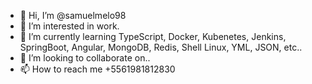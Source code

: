 - 👋 Hi, I’m @samuelmelo98
- 👀 I’m interested in work.
- 🌱 I’m currently learning TypeScript, Docker, Kubenetes, Jenkins, SpringBoot, Angular, MongoDB, Redis, Shell Linux, YML, JSON, etc..
- 💞️ I’m looking to collaborate on..
- 📫 How to reach me +5561981812830

<!---
samuelmelo98/samuelmelo98 is a ✨ special ✨ repository because its `README.md` (this file) appears on your GitHub profile.
You can click the Preview link to take a look at your changes.
--->
